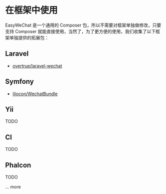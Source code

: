# 在框架中使用

EasyWeChat 是一个通用的 Composer 包，所以不需要对框架单独做修改，只要支持 Composer 就能直接使用，当然了，为了更方便的使用，我们收集了以下框架单独提供的拓展包：

## Laravel

- [overtrue/laravel-wechat](https://github.com/overtrue/laravel-wechat)


## Symfony 

- [lilocon/WechatBundle](https://github.com/lilocon/WechatBundle)

## Yii

TODO

## CI

TODO

## Phalcon

TODO

... more

